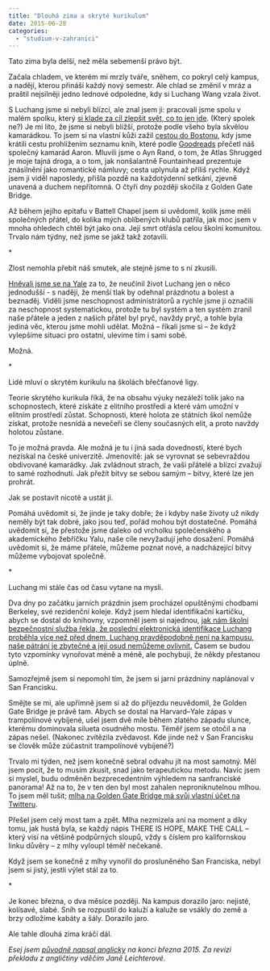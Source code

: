 ```yaml
---
title: "Dlouhá zima a skryté kurikulum"
date: 2015-06-28
categories:
  - "studium-v-zahranici"
---
```


Tato zima byla delší, než měla sebemenší právo být.

Začala chladem, ve kterém mi mrzly tváře, sněhem, co pokryl celý kampus, a nadějí, kterou přináší každý nový semestr. Ale chlad se změnil v mráz a praštil nejsilněji jedno lednové odpoledne, kdy si Luchang Wang vzala život.

S Luchang jsme si nebyli blízcí, ale znal jsem ji: pracovali jsme spolu v malém spolku, který [si klade za cíl zlepšit svět, co to jen jde](http://yaleea.com). (Který spolek ne?) Je mi líto, že jsme si nebyli bližší, protože podle všeho byla skvělou kamarádkou. To jsem si na vlastní kůži zažil [cestou do Bostonu](http://www.kellnerfoundation.cz/univerzity/nasi-stipendiste/simon-podhajsky/detail/fotbal-efektivni-altruismus-a-spousta-psani), kdy jsme krátili cestu prohlížením seznamu knih, které podle [Goodreads](http://goodreads.com) přečetl náš společný kamarád Aaron. Mluvili jsme o Ayn Rand, o tom, že Atlas Shrugged je moje tajná droga, a o tom, jak nonšalantně Fountainhead prezentuje znásilnění jako romantické námluvy; cesta uplynula až příliš rychle. Když jsem ji viděl naposledy, přišla pozdě na každotýdenní setkání, zjevně unavená a duchem nepřítomná. O čtyři dny později skočila z Golden Gate Bridge.

Až během jejího epitafu v Battell Chapel jsem si uvědomil, kolik jsme měli společných přátel, do kolika mých oblíbených klubů patřila, jak moc jsem v mnoha ohledech chtěl být jako ona. Její smrt otřásla celou školní komunitou. Trvalo nám týdny, než jsme se jakž takž zotavili.

\*

Zlost nemohla přebít náš smutek, ale stejně jsme to s ní zkusili.

[Hněvali jsme se na Yale](http://yaledailynews.com/blog/2015/02/26/in-heated-mental-health-town-hall-students-demand-answers/) za to, že neučinil život Luchang jen o něco jednodušší - s nadějí, že menší tlak by odehnal prázdnotu a bolest a beznaděj. Viděli jsme neschopnost administrátorů a rychle jsme ji označili za neschopnost systematickou, protože tu byl systém a ten systém zranil naše přátele a jeden z našich přátel byl pryč, navždy pryč, a tohle byla jediná věc, kterou jsme mohli udělat. Možná – říkali jsme si – že když vylepšíme situaci pro ostatní, ulevíme tím i sami sobě.

Možná.

\*

Lidé mluví o skrytém kurikulu na školách břečťanové ligy.

Teorie skrytého kurikula říká, že na obsahu výuky nezáleží tolik jako na schopnostech, které získáte z elitního prostředí a které vám umožní v elitním prostředí zůstat. Schopnosti, které holota ze státních škol nemůže získat, protože nesnídá a nevečeří se členy současných elit, a proto navždy holotou zůstane.

To je možná pravda. Ale možná je tu i jiná sada dovedností, které bych nezískal na české univerzitě. Jmenovitě: jak se vyrovnat se sebevraždou obdivované kamarádky. Jak zvládnout strach, že vaši přátelé a blízcí zvažují to samé rozhodnutí. Jak přežít bitvy se sebou samým – bitvy, které lze jen prohrát.

Jak se postavit nicotě a ustát ji.

Pomáhá uvědomit si, že jinde je taky dobře; že i kdyby naše životy už nikdy neměly být tak dobré, jako jsou teď, pořád mohou být dostatečné. Pomáhá uvědomit si, že přestože jsme daleko od vrcholku společenského a akademického žebříčku Yalu, naše cíle nevyžadují jeho dosažení. Pomáhá uvědomit si, že máme přátele, můžeme poznat nové, a nadcházející bitvy můžeme vybojovat společně.

\*

Luchang mi stále čas od času vytane na mysli.

Dva dny po začátku jarních prázdnin jsem procházel opuštěnými chodbami Berkeley, své rezidenční koleje. Když jsem hledal identifikační kartičku, abych se dostal do knihovny, vzpomněl jsem si najednou, [jak nám školní bezpečnostní služba řekla, že poslední elektronická identifikace Luchang proběhla více než před dnem, Luchang pravděpodobně není na kampusu, naše pátrání je zbytečné a její osud nemůžeme ovlivnit.](http://yaledailynews.com/blog/2015/01/28/after-frantic-search-community-mourns-sophomores-death/) Časem se budou tyto vzpomínky vynořovat méně a méně, ale pochybuji, že někdy přestanou úplně.

Samozřejmě jsem si nepomohl tím, že jsem si jarní prázdniny naplánoval v San Francisku.

Smějte se mi, ale upřímně jsem si až do příjezdu neuvědomil, že Golden Gate Bridge je právě tam. Abych se dostal na Harvard–Yale zápas v trampolínové vybíjené, ušel jsem dvě míle během zlatého západu slunce, kterému dominovala silueta osudného mostu. Téměř jsem se otočil a na zápas nešel. (Nakonec zvítězila zvědavost. Kde jinde než v San Francisku se člověk může zúčastnit trampolínové vybíjené?)

Trvalo mi týden, než jsem konečně sebral odvahu jít na most samotný. Měl jsem pocit, že to musím zkusit, snad jako terapeutickou metodu. Navíc jsem si myslel, budu odměněn bezprecedentním výhledem na sanfranciské panorama! Až na to, že v ten den byl most zahalen neproniknutelnou mlhou. To jsem měl tušit; [mlha na Golden Gate Bridge má svůj vlastní účet na Twitteru](https://twitter.com/KarlTheFog).

Přešel jsem celý most tam a zpět. Mlha nezmizela ani na moment a díky tomu, jak hustá byla, se každý nápis THERE IS HOPE, MAKE THE CALL – který visí na většině podpůrných sloupů, vždy s číslem pro kalifornskou linku důvěry – z mlhy vyloupl téměř nečekaně.

Když jsem se konečně z mlhy vynořil do prosluněného San Franciska, nebyl jsem si jistý, jestli výlet stál za to.

\*

Je konec března, o dva měsíce později. Na kampus dorazilo jaro: nejisté, kolísavé, slabé. Sníh se rozpustil do kaluží a kaluže se vsákly do země a brzy odložíme kabáty a šály. Dorazilo jaro.

Ale tahle dlouhá zima kráčí dál.

_Esej jsem [původně napsal anglicky](http://simon.podhajsky.net/blog/2015/the-hidden-curriculum/) na konci března 2015. Za revizi překladu z angličtiny vděčím Janě Leichterové._
